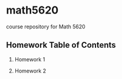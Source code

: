 # math5620
course repository for Math 5620

## Homework Table of Contents

1. Homework 1

2. Homework 2

